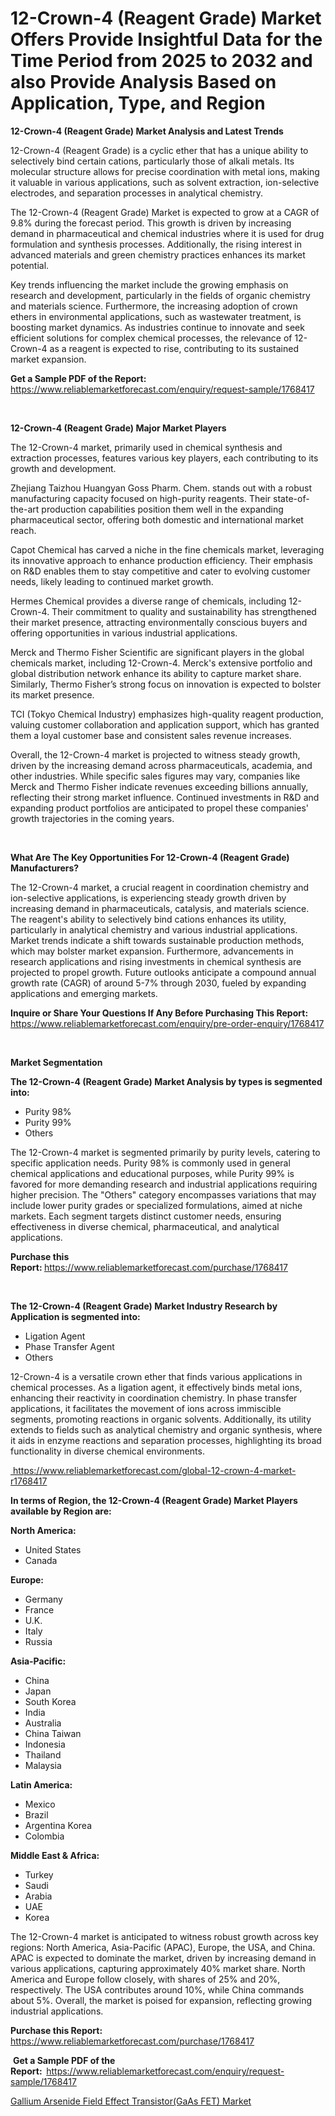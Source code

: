<p><h1>12-Crown-4 (Reagent Grade) Market Offers Provide Insightful Data for the Time Period from 2025 to 2032 and also Provide Analysis Based on Application, Type, and Region</h1></p><p><strong>12-Crown-4 (Reagent Grade) Market Analysis and Latest Trends</strong></p>
<p><p>12-Crown-4 (Reagent Grade) is a cyclic ether that has a unique ability to selectively bind certain cations, particularly those of alkali metals. Its molecular structure allows for precise coordination with metal ions, making it valuable in various applications, such as solvent extraction, ion-selective electrodes, and separation processes in analytical chemistry.</p><p>The 12-Crown-4 (Reagent Grade) Market is expected to grow at a CAGR of 9.8% during the forecast period. This growth is driven by increasing demand in pharmaceutical and chemical industries where it is used for drug formulation and synthesis processes. Additionally, the rising interest in advanced materials and green chemistry practices enhances its market potential.</p><p>Key trends influencing the market include the growing emphasis on research and development, particularly in the fields of organic chemistry and materials science. Furthermore, the increasing adoption of crown ethers in environmental applications, such as wastewater treatment, is boosting market dynamics. As industries continue to innovate and seek efficient solutions for complex chemical processes, the relevance of 12-Crown-4 as a reagent is expected to rise, contributing to its sustained market expansion.</p></p>
<p><strong>Get a Sample PDF of the Report:&nbsp;</strong> <a href="https://www.reliablemarketforecast.com/enquiry/request-sample/1768417?utm_campaign=2949&utm_medium=2&utm_source=Github&utm_content=ia&utm_term=03042025&utm_id=12-crown-4-reagent-grade">https://www.reliablemarketforecast.com/enquiry/request-sample/1768417</a></p>
<p>&nbsp;</p>
<p><strong>12-Crown-4 (Reagent Grade) Major Market Players</strong></p>
<p><p>The 12-Crown-4 market, primarily used in chemical synthesis and extraction processes, features various key players, each contributing to its growth and development. </p><p>Zhejiang Taizhou Huangyan Goss Pharm. Chem. stands out with a robust manufacturing capacity focused on high-purity reagents. Their state-of-the-art production capabilities position them well in the expanding pharmaceutical sector, offering both domestic and international market reach.</p><p>Capot Chemical has carved a niche in the fine chemicals market, leveraging its innovative approach to enhance production efficiency. Their emphasis on R&D enables them to stay competitive and cater to evolving customer needs, likely leading to continued market growth.</p><p>Hermes Chemical provides a diverse range of chemicals, including 12-Crown-4. Their commitment to quality and sustainability has strengthened their market presence, attracting environmentally conscious buyers and offering opportunities in various industrial applications.</p><p>Merck and Thermo Fisher Scientific are significant players in the global chemicals market, including 12-Crown-4. Merck's extensive portfolio and global distribution network enhance its ability to capture market share. Similarly, Thermo Fisher’s strong focus on innovation is expected to bolster its market presence.</p><p>TCI (Tokyo Chemical Industry) emphasizes high-quality reagent production, valuing customer collaboration and application support, which has granted them a loyal customer base and consistent sales revenue increases.</p><p>Overall, the 12-Crown-4 market is projected to witness steady growth, driven by the increasing demand across pharmaceuticals, academia, and other industries. While specific sales figures may vary, companies like Merck and Thermo Fisher indicate revenues exceeding billions annually, reflecting their strong market influence. Continued investments in R&D and expanding product portfolios are anticipated to propel these companies' growth trajectories in the coming years.</p></p>
<p>&nbsp;</p>
<p><strong>What Are The Key Opportunities For 12-Crown-4 (Reagent Grade) Manufacturers?</strong></p>
<p><p>The 12-Crown-4 market, a crucial reagent in coordination chemistry and ion-selective applications, is experiencing steady growth driven by increasing demand in pharmaceuticals, catalysis, and materials science. The reagent's ability to selectively bind cations enhances its utility, particularly in analytical chemistry and various industrial applications. Market trends indicate a shift towards sustainable production methods, which may bolster market expansion. Furthermore, advancements in research applications and rising investments in chemical synthesis are projected to propel growth. Future outlooks anticipate a compound annual growth rate (CAGR) of around 5-7% through 2030, fueled by expanding applications and emerging markets.</p></p>
<p><strong>Inquire or Share Your Questions If Any Before Purchasing This Report:</strong> <a href="https://www.reliablemarketforecast.com/enquiry/pre-order-enquiry/1768417?utm_campaign=2949&utm_medium=2&utm_source=Github&utm_content=ia&utm_term=03042025&utm_id=12-crown-4-reagent-grade">https://www.reliablemarketforecast.com/enquiry/pre-order-enquiry/1768417</a></p>
<p>&nbsp;</p>
<p><strong>Market Segmentation</strong></p>
<p><strong>The 12-Crown-4 (Reagent Grade) Market Analysis by types is segmented into:</strong></p>
<p><ul><li>Purity 98%</li><li>Purity 99%</li><li>Others</li></ul></p>
<p><p>The 12-Crown-4 market is segmented primarily by purity levels, catering to specific application needs. Purity 98% is commonly used in general chemical applications and educational purposes, while Purity 99% is favored for more demanding research and industrial applications requiring higher precision. The "Others" category encompasses variations that may include lower purity grades or specialized formulations, aimed at niche markets. Each segment targets distinct customer needs, ensuring effectiveness in diverse chemical, pharmaceutical, and analytical applications.</p></p>
<p><strong>Purchase this Report:&nbsp;</strong><a href="https://www.reliablemarketforecast.com/purchase/1768417?utm_campaign=2949&utm_medium=2&utm_source=Github&utm_content=ia&utm_term=03042025&utm_id=12-crown-4-reagent-grade">https://www.reliablemarketforecast.com/purchase/1768417</a></p>
<p>&nbsp;</p>
<p><strong>The 12-Crown-4 (Reagent Grade) Market Industry Research by Application is segmented into:</strong></p>
<p><ul><li>Ligation Agent</li><li>Phase Transfer Agent</li><li>Others</li></ul></p>
<p><p>12-Crown-4 is a versatile crown ether that finds various applications in chemical processes. As a ligation agent, it effectively binds metal ions, enhancing their reactivity in coordination chemistry. In phase transfer applications, it facilitates the movement of ions across immiscible segments, promoting reactions in organic solvents. Additionally, its utility extends to fields such as analytical chemistry and organic synthesis, where it aids in enzyme reactions and separation processes, highlighting its broad functionality in diverse chemical environments.</p></p>
<p><a href="https://www.reliablemarketforecast.com/global-12-crown-4-market-r1768417?utm_campaign=2949&utm_medium=2&utm_source=Github&utm_content=ia&utm_term=03042025&utm_id=12-crown-4-reagent-grade">&nbsp;https://www.reliablemarketforecast.com/global-12-crown-4-market-r1768417</a></p>
<p><strong>In terms of Region, the 12-Crown-4 (Reagent Grade) Market Players available by Region are:</strong></p>
<p>
    <p> <strong> North America: </strong>
        <ul>
            <li>United States</li>
            <li>Canada</li>
        </ul>
        </p> 
    <p> <strong> Europe: </strong>
        <ul>
            <li>Germany</li>
            <li>France</li>
            <li>U.K.</li>
            <li>Italy</li>
            <li>Russia</li>
        </ul>
        </p> 
    <p> <strong> Asia-Pacific: </strong>
        <ul>
            <li>China</li>
            <li>Japan</li>
            <li>South Korea</li>
            <li>India</li>
            <li>Australia</li>
            <li>China Taiwan</li>
            <li>Indonesia</li>
            <li>Thailand</li>
            <li>Malaysia</li>
        </ul>
        </p> 
    <p> <strong> Latin America: </strong>
        <ul>
            <li>Mexico</li>
            <li>Brazil</li>
            <li>Argentina Korea</li>
            <li>Colombia</li>
        </ul>
        </p> 
    <p> <strong> Middle East & Africa: </strong>
        <ul>
            <li>Turkey</li>
            <li>Saudi</li>
            <li>Arabia</li>
            <li>UAE</li>
            <li>Korea</li>
        </ul>
    </p>
    </p>
<p><p>The 12-Crown-4 market is anticipated to witness robust growth across key regions: North America, Asia-Pacific (APAC), Europe, the USA, and China. APAC is expected to dominate the market, driven by increasing demand in various applications, capturing approximately 40% market share. North America and Europe follow closely, with shares of 25% and 20%, respectively. The USA contributes around 10%, while China commands about 5%. Overall, the market is poised for expansion, reflecting growing industrial applications.</p></p>
<p><strong>Purchase this Report: </strong><a href="https://www.reliablemarketforecast.com/purchase/1768417?utm_campaign=2949&utm_medium=2&utm_source=Github&utm_content=ia&utm_term=03042025&utm_id=12-crown-4-reagent-grade">https://www.reliablemarketforecast.com/purchase/1768417</a></p>
<p>&nbsp;<strong>Get a Sample PDF of the Report:&nbsp;&nbsp;</strong><a href="https://www.reliablemarketforecast.com/enquiry/request-sample/1768417?utm_campaign=2949&utm_medium=2&utm_source=Github&utm_content=ia&utm_term=03042025&utm_id=12-crown-4-reagent-grade">https://www.reliablemarketforecast.com/enquiry/request-sample/1768417</a></p>
<p><strong></strong></p>
<p><p><a href="https://github.com/tumacaakesha78/Market-Research-Report-List-1/blob/main/gallium-arsenide-field-effect-transistorgaas-fet-market.md?utm_campaign=2949&utm_medium=2&utm_source=Github&utm_content=ia&utm_term=03042025&utm_id=12-crown-4-reagent-grade">Gallium Arsenide Field Effect Transistor(GaAs FET) Market</a></p></p>